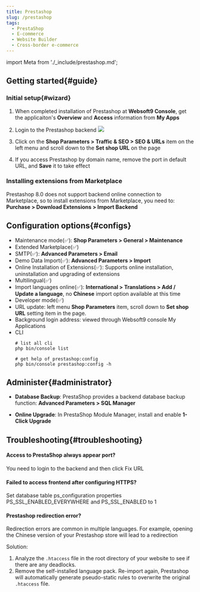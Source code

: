 ```yaml
---
title: Prestashop
slug: /prestashop
tags:
  - PrestaShop
  - E-commerce
  - Website Builder
  - Cross-border e-commerce
---
```


import Meta from './_include/prestashop.md';

<Meta name="meta" />

## Getting started{#guide}

### Initial setup{#wizard}

1. When completed installation of Prestashop at **Websoft9 Console**, get the applicaiton's **Overview** and **Access** information from **My Apps**  

2. Login to the Prestashop backend
   ![](./assets/prestashop-backend-websoft9.png)

3. Click on the **Shop Parameters > Traffic & SEO > SEO & URLs** item on the left menu and scroll down to the **Set shop URL** on the page

4. If you access Prestashop by domain name, remove the port in default URL, and **Save** it to take effect

### Installing extensions from Marketplace

Prestashop 8.0 does not support backend online connection to Marketplace, so to install extensions from Marketplace, you need to: **Purchase > Download Extensions > Import Backend**

## Configuration options{#configs}

- Maintenance mode(✅): **Shop Parameters > General > Maintenance**
- Extended Marketplace(✅)
- SMTP(✅): **Advanced Parameters > Email**
- Demo Data Import(✅): **Advanced Parameters > Import**
- Online Installation of Extensions(✅): Supports online installation, uninstallation and upgrading of extensions
- Multilingual(✅)
- Import languages online(✅): **International > Translations > Add / Update a language**, no **Chinese** import option available at this time
- Developer mode(✅)
- URL update: left menu **Shop Parameters** item, scroll down to **Set shop URL** setting item in the page.
- Background login address: viewed through Websoft9 console My Applications
- CLI
  ```
  # list all cli
  php bin/console list

  # get help of prestashop:config
  php bin/console prestashop:config -h
  ```

## Administer{#administrator}

- **Database Backup**: PrestaShop provides a backend database backup function: **Advanced Parameters > SQL Manager**

- **Online Upgrade**: In PrestaShop Module Manager, install and enable **1-Click Upgrade**

## Troubleshooting{#troubleshooting}

#### Access to PrestaShop always appear port?

You need to login to the backend and then click Fix URL

#### Failed to access frontend after configuring HTTPS? 

Set database table ps_configuration properties PS_SSL_ENABLED_EVERYWHERE and PS_SSL_ENABLED to 1

#### Prestashop redirection error?

Redirection errors are common in multiple languages. For example, opening the Chinese version of your Prestashop store will lead to a redirection

Solution:

1. Analyze the `.htaccess` file in the root directory of your website to see if there are any deadlocks.
2. Remove the self-installed language pack. Re-import again, Prestashop will automatically generate pseudo-static rules to overwrite the original `.htaccess` file.

